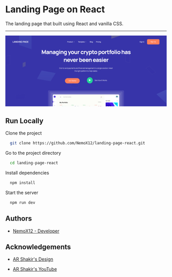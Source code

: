 # Landing Page on React

The landing page that built using React and vanilla CSS.

---

![App Screenshot](/public/main_page.png)

## Run Locally

Clone the project

```bash
  git clone https://github.com/NemoX12/landing-page-react.git
```

Go to the project directory

```bash
  cd landing-page-react
```

Install dependencies

```bash
  npm install
```

Start the server

```bash
  npm run dev
```

## Authors

- [NemoX12 - Developer](https://www.github.com/NemoX12)

## Acknowledgements

- [AR Shakir's Design](https://www.arshakir.com/project/saas-landing-page-freebie-5)

- [AR Shakir's YouTube](https://www.youtube.com/@MrShakir260)
